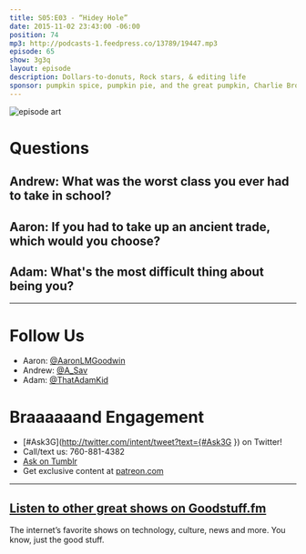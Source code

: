 ```yaml
---
title: S05:E03 - “Hidey Hole”
date: 2015-11-02 23:43:00 -06:00
position: 74
mp3: http://podcasts-1.feedpress.co/13789/19447.mp3
episode: 65
show: 3g3q
layout: episode
description: Dollars-to-donuts, Rock stars, & editing life
sponsor: pumpkin spice, pumpkin pie, and the great pumpkin, Charlie Brown.
---
```


![episode art][1]

# Questions

## Andrew: What was the worst class you ever had to take in school?

## Aaron: If you had to take up an ancient trade, which would you choose?

## Adam: What's the most difficult thing about being you?

***

# Follow Us
* Aaron: [@AaronLMGoodwin](http://twitter.com/aaronlmgoodwin)
* Andrew: [@A_Sav](http://twitter.com/a_sav)
* Adam: [@ThatAdamKid](http://twitter.com/thatadamkid)

# Braaaaaand Engagement
* [#Ask3G](http://twitter.com/intent/tweet?text={#Ask3G }) on Twitter!
* Call/text us: 760-881-4382
* [Ask on Tumblr](http://3g3q.co/ask)
* Get exclusive content at [patreon.com](http://www.patreon.com/3g3q)

***

## [Listen to other great shows on Goodstuff.fm](http://goodstuff.fm/)
The internet’s favorite shows on technology, culture, news and more. You know, just the good stuff.

[1]: http://l.gdwn.co/1hgK6.gif
[2]: http://twitter.com/aaronlmgoodwin
[3]: http://twitter.com/a_sav
[4]: http://twitter.com/thatadamkid
[5]: http://3g3q.co/ask
